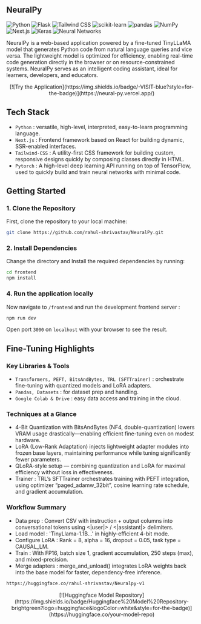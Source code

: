 ## NeuralPy

![Python](https://img.shields.io/badge/Python-3.9-blue?style=flat&logo=python) 
![Flask](https://img.shields.io/badge/Flask-2.0.1-black?style=flat&logo=flask) 
![Tailwind CSS](https://img.shields.io/badge/Tailwind%20CSS-3.2.0-38B2AC?style=flat&logo=tailwindcss) 
![scikit-learn](https://img.shields.io/badge/scikit--learn-0.24.2-orange?style=flat&logo=scikitlearn)
![pandas](https://img.shields.io/badge/pandas-1.3.3-blue?style=flat&logo=pandas)
![NumPy](https://img.shields.io/badge/NumPy-1.21.2-013243?style=flat&logo=numpy)
![Next.js](https://img.shields.io/badge/Next.js-13.0.0-black?style=flat&logo=nextdotjs)
![Keras](https://img.shields.io/badge/Keras-2.6.0-D00000?style=flat&logo=keras)
![Neural Networks](https://img.shields.io/badge/Neural%20Networks-Deep%20Learning-blue?style=flat&logo=tensorflow)

NeuralPy is a web-based application powered by a fine-tuned TinyLLaMA model that generates Python code from natural language queries and vice versa. The lightweight model is optimized for efficiency, enabling real-time code generation directly in the browser or on resource-constrained systems. NeuralPy serves as an intelligent coding assistant, ideal for learners, developers, and educators.

<div align="center">
  [![Try the Application](https://img.shields.io/badge/-VISIT-blue?style=for-the-badge)](https://neural-py.vercel.app/)
</div>

## Tech Stack
- ` Python ` : versatile, high-level, interpreted, easy-to-learn programming language.
- ` Next.js ` : Frontend framework based on React for building dynamic, SSR-enabled interfaces.
- `Tailwind-CSS` : A utility-first CSS framework for building custom, responsive designs quickly by composing classes directly in HTML.
- `Pytorch` : A high-level deep learning API running on top of TensorFlow, used to quickly build and train neural networks with minimal code.

## Getting Started

### 1. Clone the Repository
First, clone the repository to your local machine:


```bash
git clone https://github.com/rahul-shrivastav/NeuralPy.git
```
### 2. Install Dependencies
Change the directory and Install the required dependencies by running:

```bash
cd frontend
npm install
```
### 4. Run the application locally

Now navigate to `/frontend` and run the development frontend server :
```bash
npm run dev
```
Open port `3000` on `localhost` with your browser to see the result. 

  
## Fine-Tuning Highlights
### Key Libraries & Tools
- ` Transformers, PEFT, BitsAndBytes, TRL (SFTTrainer) ` : orchestrate fine-tuning with quantized models and LoRA adapters.
- ` Pandas, Datasets ` : for dataset prep and handling.
- `Google Colab & Drive` : easy data access and training in the cloud.

### Techniques at a Glance

- 4-Bit Quantization with BitsAndBytes (NF4, double-quantization) lowers VRAM usage drastically—enabling efficient fine-tuning even on modest hardware. 
- LoRA (Low-Rank Adaptation) injects lightweight adapter modules into frozen base layers, maintaining performance while tuning significantly fewer parameters. 
- QLoRA-style setup — combining quantization and LoRA for maximal efficiency without loss in effectiveness. 
- Trainer : TRL’s SFTTrainer orchestrates training with PEFT integration, using optimizer “paged_adamw_32bit”, cosine learning rate schedule, and gradient accumulation.

### Workflow Summary

- Data prep : Convert CSV with instruction + output columns into conversational tokens using <|user|> / <|assistant|> delimiters.
- Load model : 'TinyLlama-1.1B…' in highly-efficient 4-bit mode.
- Configure LoRA : Rank = 8, alpha = 16, dropout = 0.05, task type = CAUSAL_LM.
- Train : With FP16, batch size 1, gradient accumulation, 250 steps (max), and mixed-precision.
- Merge adapters : merge_and_unload() integrates LoRA weights back into the base model for faster, dependency-free inference.

```bash
https://huggingface.co/rahul-shrivastav/Neuralpy-v1
```
<div align="center">
  [![Huggingface Model Repository](https://img.shields.io/badge/Huggingface%20Model%20Repository-brightgreen?logo=huggingface&logoColor=white&style=for-the-badge)](https://huggingface.co/your-model-repo)
</div>


